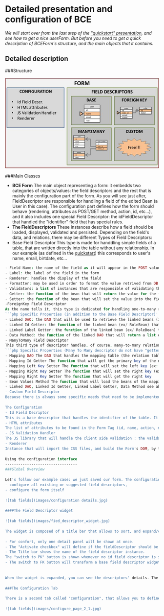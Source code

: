 Detailed presentation and configuration of BCE
===============================================

*We will start over from the last step of the ["quickstart" presentation](quickstart.html), and see how to get a nice userForm. But before you need to get a quick description of BCEForm's structure, and the main objects that it contains.*

Detailed description
---------------------
###Structure

![structure](images/structure.jpg)

###Main Classes

- **BCE Form**
The main object representing a form: it embedds two categories of objects/values: the field descriptors and the rest that is mainly the configuration part of the form. As you will see just after, FieldDescriptor are responsible for handling a field of the edited Bean (a User in this case). The configuration part defines how the form should behave (rendering, attributes as POST/GET method, action, id, etc...), and it also includes one special Field Descriptor: the idFieldDescriptor that handled the "identifier" field that has special rules.
- **The FieldDescriptors**
These instances describe how a field should be loaded, displayed, validated and persisted. Depending on the field's data, and relations, there may be different Types of Field Descriptors:
- Base Field Descriptor
This type is made for handdling simple fields of a table, that are written directly into the table without any relationship. In our example (as defined in the [quickstart](quickstart.html)) this corresponds to user's name, email, birtdate, etc...
```php Properties'''
- Field Name: the name of the field as it will appear in the POST values. Therefore, it is a unique idenfier of the field inside the Form
- Label: the label of the field in the form
- Renderer: handles the display of the field
- Formatter: may be used in order to format the value retrived from DB before displaying it. Also, the formatter may implement an unformat method that will do the opposite (the formatter has to implement the BijectiveFormatterInterface)
- Validators: a list of instances that are responsible of validating the values in the Form. They always implement a server side validation method, and often a client side (JS) validation script (the validator has to implement the JSValidatorInterface)
- Getter: the function of the bean that will return the value for the field
- Setter: the function of the bean that will set the value into the field
-ForeignKey Field Descriptor
As the name tells it, this type is dedicated for handling one-to-many relationships, as our user's role_id foreign key.
```php Specific Properties (in addition to the Base Field Descriptor)'''
- Linked DAO: the DAO that will be used to retrieve the linked beans (in our example, the Role DAO that will get the role beans to feed the Role SelectBox)
- Linked Id Getter: the function of the linked bean (ex/ RoleBean) that will return the id of the linked bean, that will be the value of the option
- Linked Label Getter: the function of the linked bean (ex/ RoleBean) that will return the label of the linked bean, that will be the text of the option
- Data Method: the function of the linked DAO that will return a list of beans
- ManyToMany Field Descriptor
This third type of descriptor handles, of course, many-to-many relationships, as our user's hobbies
```php Specific Properties (Many To Many descriptor do not have "getter" nor "setter" properties because no field is involved in the main table / bean)'''
- Mapping DAO The DAO that handles the mapping table (the relation table, in our example, the UserHobby DAO)
- Mapping Id Getter The function that will get the primary key of the mapping table (ex: user_hobby.id)
- Mapping Left Key Setter The function that will set the left key (ex: user_hobby.user_id)
- Mapping Right Key Setter The function that will set the right key (ex: user_hobby.hobby_id)
- Mapping Right Key Getter The function that will get the right key
- Bean Values Method The function that will load the beans of the mapping table that correspond to the main bean (ex: all UserHobby beans where userId is the current edited UserBean)
- Linked DAO, Linked Id Getter, Linked Label Getter, Data Method see above, ForeingKey Field Descriptor's fields
- Custom Field Descriptor
Because there is always some specific needs that need to be implemented, you may code any Field Descriptor you want by implementing the BCEFieldDescriptor Interface.

The Configuration
- Id Field Decriptor
This is a base descriptor that handles the identifier of the table. It is automatically detected if the PrimaryKey is defined for this table, and it is required for the Form to work properly
- HTML attributes
The list of attributes to be found in the Form Tag (id, name, action, method, enctype, etc...)
- JS Validation Handler
The JS library that will handle the client side validation : the validation functions are embedded in the validators, but the JS validation handler is responsible for aggregating the scripts, and diplaying the messages.
- Renderer
Instance that will import the CSS files, and build the Form's DOM, by taking the Form as input.

Using the configuration interface
---------------------------------
###Global Overview

Let's follow our example case: we just saved our form. The configuration interface is composed of 2 main tabs that allow the user to:
- configure all existing or suggested field descriptors,
- configure the form itself

![tab fields](images/configuration details.jpg)

####The Field Descriptor widget

![tab fields](images/fied_descriptor_widget.jpg)

The widget is composed of a title bar that allows to sort, and expand/collapse the detailed view of the descriptor.

- For confort, only one detail panel will be shown at once.
- The "Activate checkbox" will define if the fieldDescriptor should be added to the form. If the field descriptor is a suggested one (in green), then it will be created.
- The Title bar shows the name of the field descriptor instance.
The "switch to PK" button is shown whenever no id field descriptor is set nor has been suggested (may occur for example if no PK is defined for the table, and if the form is being created). It will switch any base field descriptor into the configuration tab, as the id descriptor for the form. This action can be undone, when the button is clicked, it becomes an unset PK button.
- The switch to FK button will transform a base field descriptor widget into a ForeignKeyFieldDescriptor widget. This action can be undone as the swicth PK one


When the widget is expanded, you can see the descriptors' details. The properties you can manipulate obviously depend on the class of the decriptor instance's (see Properties description of Field Descriptors)

###The Configuration Tab

There is a second tab called "configuration", that allows you to define the specific Id FieldDescriptor, and some other form related attributes (renderer to be used, id, name, action, etc...)

![tab fields](images/configure_page_2_1.jpg)